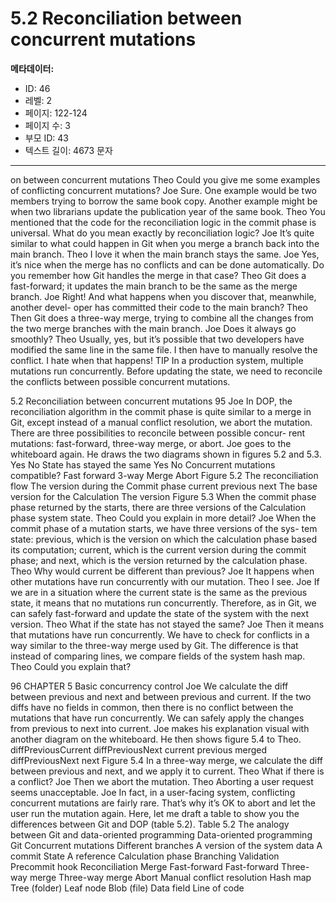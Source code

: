# 5.2 Reconciliation between concurrent mutations

**메타데이터:**
- ID: 46
- 레벨: 2
- 페이지: 122-124
- 페이지 수: 3
- 부모 ID: 43
- 텍스트 길이: 4673 문자

---

on between concurrent mutations
Theo Could you give me some examples of conflicting concurrent mutations?
Joe Sure. One example would be two members trying to borrow the same book
copy. Another example might be when two librarians update the publication
year of the same book.
Theo You mentioned that the code for the reconciliation logic in the commit phase
is universal. What do you mean exactly by reconciliation logic?
Joe It’s quite similar to what could happen in Git when you merge a branch back
into the main branch.
Theo I love it when the main branch stays the same.
Joe Yes, it’s nice when the merge has no conflicts and can be done automatically.
Do you remember how Git handles the merge in that case?
Theo Git does a fast-forward; it updates the main branch to be the same as the merge
branch.
Joe Right! And what happens when you discover that, meanwhile, another devel-
oper has committed their code to the main branch?
Theo Then Git does a three-way merge, trying to combine all the changes from the
two merge branches with the main branch.
Joe Does it always go smoothly?
Theo Usually, yes, but it’s possible that two developers have modified the same line
in the same file. I then have to manually resolve the conflict. I hate when that
happens!
TIP In a production system, multiple mutations run concurrently. Before updating
the state, we need to reconcile the conflicts between possible concurrent mutations.

5.2 Reconciliation between concurrent mutations 95
Joe In DOP, the reconciliation algorithm in the commit phase is quite similar to a
merge in Git, except instead of a manual conflict resolution, we abort the
mutation. There are three possibilities to reconcile between possible concur-
rent mutations: fast-forward, three-way merge, or abort.
Joe goes to the whiteboard again. He draws the two diagrams shown in figures 5.2 and 5.3.
Yes No
State has stayed the same
Yes No
Concurrent mutations compatible?
Fast forward
3-way Merge Abort
Figure 5.2 The
reconciliation flow
The version during
the Commit phase
current
previous
next
The base version
for the Calculation
The version Figure 5.3 When the commit phase
phase
returned by the starts, there are three versions of the
Calculation phase system state.
Theo Could you explain in more detail?
Joe When the commit phase of a mutation starts, we have three versions of the sys-
tem state: previous, which is the version on which the calculation phase based
its computation; current, which is the current version during the commit
phase; and next, which is the version returned by the calculation phase.
Theo Why would current be different than previous?
Joe It happens when other mutations have run concurrently with our mutation.
Theo I see.
Joe If we are in a situation where the current state is the same as the previous state,
it means that no mutations run concurrently. Therefore, as in Git, we can
safely fast-forward and update the state of the system with the next version.
Theo What if the state has not stayed the same?
Joe Then it means that mutations have run concurrently. We have to check for
conflicts in a way similar to the three-way merge used by Git. The difference is
that instead of comparing lines, we compare fields of the system hash map.
Theo Could you explain that?

96 CHAPTER 5 Basic concurrency control
Joe We calculate the diff between previous and next and between previous and
current. If the two diffs have no fields in common, then there is no conflict
between the mutations that have run concurrently. We can safely apply the
changes from previous to next into current.
Joe makes his explanation visual with another diagram on the whiteboard. He then shows
figure 5.4 to Theo.
diffPreviousCurrent diffPreviousNext
current
previous merged
diffPreviousNext
next
Figure 5.4 In a three-way merge, we calculate the diff between previous and
next, and we apply it to current.
Theo What if there is a conflict?
Joe Then we abort the mutation.
Theo Aborting a user request seems unacceptable.
Joe In fact, in a user-facing system, conflicting concurrent mutations are fairly rare.
That’s why it’s OK to abort and let the user run the mutation again. Here, let
me draft a table to show you the differences between Git and DOP (table 5.2).
Table 5.2 The analogy between Git and data-oriented programming
Data-oriented programming Git
Concurrent mutations Different branches
A version of the system data A commit
State A reference
Calculation phase Branching
Validation Precommit hook
Reconciliation Merge
Fast-forward Fast-forward
Three-way merge Three-way merge
Abort Manual conflict resolution
Hash map Tree (folder)
Leaf node Blob (file)
Data field Line of code